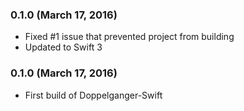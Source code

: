 ### 0.1.0 (March 17, 2016)

- Fixed #1 issue that prevented project from building
- Updated to Swift 3

### 0.1.0 (March 17, 2016)

- First build of Doppelganger-Swift
